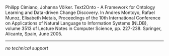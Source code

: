 Philipp Cimiano, Johanna Völker. Text2Onto - A Framework for Ontology Learning and Data-driven Change Discovery. In Andres Montoyo, Rafael Munoz, Elisabeth Metais, Proceedings of the 10th International Conference on Applications of Natural Language to Information Systems (NLDB), volume 3513 of Lecture Notes in Computer Science, pp. 227-238. Springer, Alicante, Spain, June 2005.


---


_no technical support_